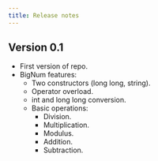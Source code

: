 ```yaml
---
title: Release notes
---
```


## Version 0.1

- First version of repo.
- BigNum features:
  - Two constructors (long long, string).
  - Operator overload.
  - int and long long conversion.
  - Basic operations:
    - Division.
    - Multiplication.
    - Modulus.
    - Addition.
    - Subtraction.
